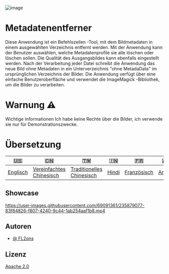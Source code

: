 ![image](https://github.com/user-attachments/assets/af677ca5-b660-4bb7-9421-fde3bf73dd7f)

# Metadatenentferner

Diese Anwendung ist ein Befehlszeilen -Tool, mit dem Bildmetadaten in einem ausgewählten Verzeichnis entfernt werden. Mit der Anwendung kann der Benutzer auswählen, welche Metadatenprofile sie alle löschen oder löschen sollen. Die Qualität des Ausgangsbildes kann ebenfalls eingestellt werden. Nach der Verarbeitung jeder Datei schreibt die Anwendung das neue Bild ohne Metadaten in ein Unterverzeichnis "ohne MetadaData" im ursprünglichen Verzeichnis der Bilder. Die Anwendung verfügt über eine einfache Benutzeroberfläche und verwendet die ImageMagick -Bibliothek, um die Bilder zu verarbeiten.

# Warnung ⚠️

Wichtige Informationen Ich habe keine Rechte über die Bilder, ich verwende sie nur für Demonstrationszwecke.

# Übersetzung

| 🇺🇸                  | 🇨🇳                                        | 🇹🇼                                         | 🇮🇳                  | 🇫🇷                        | 🇦🇪                   | 🇩🇪                    | 🇯🇵                      | 🇪🇸                     |
| --------------------- | ------------------------------------------- | -------------------------------------------- | --------------------- | --------------------------- | ---------------------- | ----------------------- | ------------------------- | ------------------------ |
| [Englisch](README.md) | [Vereinfachtes Chinesisch](README.zh-CN.md) | [Traditionelles Chinesisch](README.zh-TW.md) | [Hindi](README.hi.md) | [Französisch](README.fr.md) | [Araber](README.ar.md) | [Deutsch](README.de.md) | [japanisch](README.ja.md) | [Spanisch](README.es.md) |

## Showcase

<https://user-images.githubusercontent.com/69091361/235879077-83f84826-f807-4240-9c44-1ab254aaf1b8.mp4>

## Autoren

-   [@ FL2ons](https://www.github.com/fl2on)

## Lizenz

[Apache 2.0](https://choosealicense.com/licenses/apache-2.0/)
